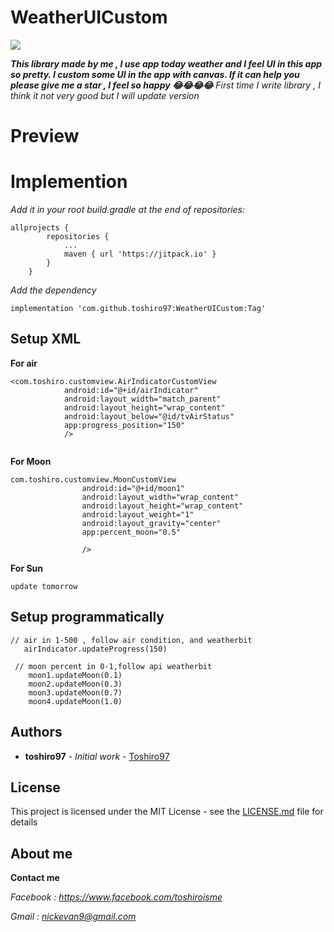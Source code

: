 # WeatherUICustom

[![](https://jitpack.io/v/toshiro97/WeatherUICustom.svg)](https://jitpack.io/#toshiro97/WeatherUICustom)

***This library made by me , I use app today weather and I feel UI in this app so pretty. I custom some UI in the app with canvas. If it can help you please give me a star , I feel so happy 😂😂😂😂***
*First time I write library , I think it not very good but I will update version*
# Preview
# Implemention

*Add it in your root build.gradle at the end of repositories:*
```
allprojects {
		repositories {
			...
			maven { url 'https://jitpack.io' }
		}
	}
```
*Add the dependency*
```
implementation 'com.github.toshiro97:WeatherUICustom:Tag'
```

## Setup XML 

**For air**


```
<com.toshiro.customview.AirIndicatorCustomView
            android:id="@+id/airIndicator"
            android:layout_width="match_parent"
            android:layout_height="wrap_content"
            android:layout_below="@id/tvAirStatus"
            app:progress_position="150"
            />
	    
```

**For Moon**

```
com.toshiro.customview.MoonCustomView
                android:id="@+id/moon1"
                android:layout_width="wrap_content"
                android:layout_height="wrap_content"
                android:layout_weight="1"
                android:layout_gravity="center"
                app:percent_moon="0.5"

                />

```

**For Sun**

```
update tomorrow

```

## Setup programmatically 

```
// air in 1-500 , follow air condition, and weatherbit
   airIndicator.updateProgress(150)

 // moon percent in 0-1,follow api weatherbit
    moon1.updateMoon(0.1)
    moon2.updateMoon(0.3)
    moon3.updateMoon(0.7)
    moon4.updateMoon(1.0)

```

## Authors

* **toshiro97** - *Initial work* - [Toshiro97](https://github.com/Toshiro97)


## License

This project is licensed under the MIT License - see the [LICENSE.md](LICENSE.md) file for details

## About me
**Contact me**

*Facebook : https://www.facebook.com/toshiroisme*

*Gmail : nickevan9@gmail.com*

